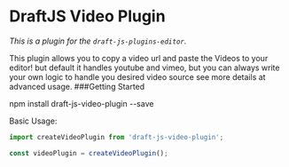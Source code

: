 # DraftJS Video Plugin

*This is a plugin for the `draft-js-plugins-editor`.*

This plugin allows you to copy a video url and paste the Videos to your editor!
but default it handles youtube and vimeo, but you can always write your own logic to handle you desired video source see more details at advanced usage.
###Getting Started

npm install draft-js-video-plugin --save

Basic Usage:

```js
import createVideoPlugin from 'draft-js-video-plugin';

const videoPlugin = createVideoPlugin();
```